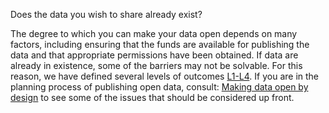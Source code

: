 Does the data you wish to share already exist?

The degree to which you can make your data open depends on many factors, including ensuring that the funds are available for publishing the data and that appropriate permissions have been obtained.  If data are already in existence, some of the barriers may not be solvable.  For this reason, we have defined several levels of outcomes [L1-L4](https://docs.google.com/document/d/100Yv2hd9yfrlOscrMiGLqwqW_VWLruxRGoMr68YstNg/edit).  If you are in the planning process of publishing open data, consult:  [Making data open by design](https://docs.google.com/document/d/1I3vwpu_ppvBkL1gDSthLG0NYCZA_EUlVbFKdsR4xCg4/edit) to see some of the issues that should be considered up front.
